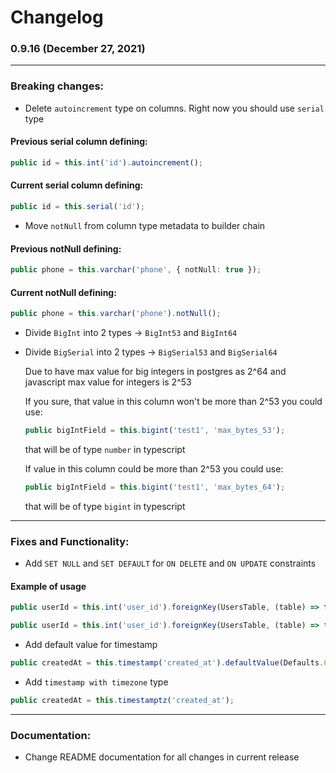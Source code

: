 # Changelog

### 0.9.16 (December 27, 2021)

---

### Breaking changes:
- Delete `autoincrement` type on columns. Right now you should use `serial` type

#### Previous serial column defining:
```typescript
public id = this.int('id').autoincrement();
```
#### Current serial column defining:
```typescript
public id = this.serial('id');
```

- Move `notNull` from column type metadata to builder chain
#### Previous notNull defining:
```typescript
public phone = this.varchar('phone', { notNull: true });
```
#### Current notNull defining:
```typescript
public phone = this.varchar('phone').notNull();
```

- Divide `BigInt` into 2 types -> `BigInt53` and `BigInt64`
- Divide `BigSerial` into 2 types -> `BigSerial53` and `BigSerial64`

    Due to have max value for big integers in postgres as 2^64 and javascript max value for integers is 2^53

    If you sure, that value in this column won't be more than 2^53 you could use:
    ```typescript
    public bigIntField = this.bigint('test1', 'max_bytes_53');
    ```
    that will be of type `number` in typescript

    If value in this column could be more than 2^53 you could use:
    ```typescript
    public bigIntField = this.bigint('test1', 'max_bytes_64');
    ```
    that will be of type `bigint` in typescript
---

### Fixes and Functionality:
- Add `SET NULL` and `SET DEFAULT` for `ON DELETE` and `ON UPDATE` constraints

#### Example of usage
```typescript
public userId = this.int('user_id').foreignKey(UsersTable, (table) => table.id, { onUpdate: 'SET NULL' });

public userId = this.int('user_id').foreignKey(UsersTable, (table) => table.id, { onDelete: 'SET DEFAULT' });
```
- Add default value for timestamp
```typescript
public createdAt = this.timestamp('created_at').defaultValue(Defaults.CURRENT_TIMESTAMP);
```
- Add `timestamp with timezone` type
```typescript
public createdAt = this.timestamptz('created_at');
```
---

### Documentation:
- Change README documentation for all changes in current release